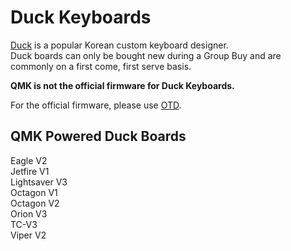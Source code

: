 # Duck Keyboards

[Duck](http://duck0113.tistory.com/) is a popular Korean custom keyboard designer.  
Duck boards can only be bought new during a Group Buy and are commonly on a first come, first serve basis. 

**QMK is not the official firmware for Duck Keyboards.** 

For the official firmware, please use [OTD](http://kbdlab.co.kr/index.php?document_srl=100301&mid=board_sw).

## QMK Powered Duck Boards
Eagle V2  
Jetfire V1  
Lightsaver V3  
Octagon V1  
Octagon V2  
Orion V3  
TC-V3  
Viper V2  
